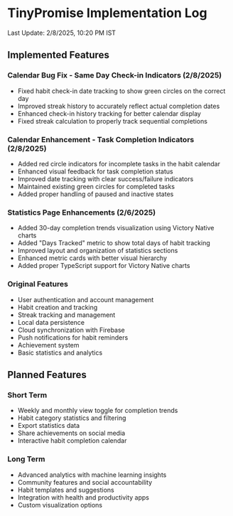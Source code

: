 # TinyPromise Implementation Log

Last Update: 2/8/2025, 10:20 PM IST

## Implemented Features

### Calendar Bug Fix - Same Day Check-in Indicators (2/8/2025)
- Fixed habit check-in date tracking to show green circles on the correct day
- Improved streak history to accurately reflect actual completion dates
- Enhanced check-in history tracking for better calendar display
- Fixed streak calculation to properly track sequential completions

### Calendar Enhancement - Task Completion Indicators (2/8/2025)
- Added red circle indicators for incomplete tasks in the habit calendar
- Enhanced visual feedback for task completion status
- Improved date tracking with clear success/failure indicators
- Maintained existing green circles for completed tasks
- Added proper handling of paused and inactive states

### Statistics Page Enhancements (2/6/2025)
- Added 30-day completion trends visualization using Victory Native charts
- Added "Days Tracked" metric to show total days of habit tracking
- Improved layout and organization of statistics sections
- Enhanced metric cards with better visual hierarchy
- Added proper TypeScript support for Victory Native charts

### Original Features
- User authentication and account management
- Habit creation and tracking
- Streak tracking and management
- Local data persistence
- Cloud synchronization with Firebase
- Push notifications for habit reminders
- Achievement system
- Basic statistics and analytics

## Planned Features

### Short Term
- Weekly and monthly view toggle for completion trends
- Habit category statistics and filtering
- Export statistics data
- Share achievements on social media
- Interactive habit completion calendar

### Long Term
- Advanced analytics with machine learning insights
- Community features and social accountability
- Habit templates and suggestions
- Integration with health and productivity apps
- Custom visualization options